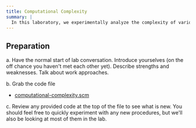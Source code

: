 ```yaml
---
title: Computational Complexity
summary: |
  In this laboratory, we experimentally analyze the complexity of various Scamper programs.
---
```


## Preparation

a. Have the normal start of lab conversation.  Introduce yourselves (on the off chance you haven't met each other yet).  Describe strengths and weaknesses.  Talk about work approaches.  

b. Grab the code file

* [computational-complexity.scm](../code/labs/computational-complexity.scm)

c. Review any provided code at the top of the file to see what is
new.  You should feel free to quickly experiment with any new
procedures, but we'll also be looking at most of them in the lab.